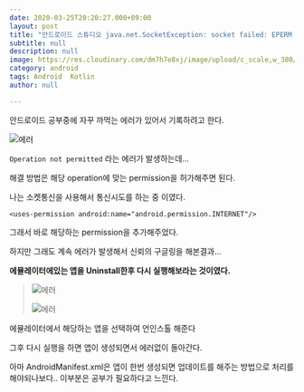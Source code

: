 ```yaml
---
date: 2020-03-25T20:20:27.000+09:00
layout: post
title: "안드로이드 스튜디오 java.net.SocketException: socket failed: EPERM (Operation not permitted) 에러 해결"
subtitle: null
description: null
image: https://res.cloudinary.com/dm7h7e8xj/image/upload/c_scale,w_380/v1559820489/js-code_n83m7a.jpg  
category: android
tags: Android  Kotlin
author: null

---
```


안드로이드 공부중에 자꾸 까먹는 에러가 있어서 기록하려고 한다.

![에러]({{site.baseurl}}/assets/img/Android/1.JPG)

`Operation not permitted` 라는 에러가 발생하는데...

해결 방법은 해당 operation에 맞는 permission을 허가해주면 된다.

나는 소켓통신을 사용해서 통신시도를 하는 중 이였다.


`<uses-permission android:name="android.permission.INTERNET"/>`

그래서 바로 해당하는 permission을 추가해주었다.

하지만 그래도 계속 에러가 발생해서 신뢰의 구글링을 해본결과...

**에뮬레이터에있는 앱을 Uninstall한후 다시 실행해보라는 것이였다.**

 >![에러]({{site.baseurl}}/assets/img/Android/2.JPG "LogoActivity")
 >
 > 
 >![에러]({{site.baseurl}}/assets/img/Android/3.JPG "LogoActivity")

에뮬레이터에서 해당하는 앱을 선택하여 언인스톨 해준다

그후 다시 실행을 하면 앱이 생성되면서 에러없이 돌아간다.

아마 AndroidManifest.xml은 앱이 한번 생성되면 업데이트를 해주는 방법으로 처리를 해야되나보다.. 이부분은 공부가 필요하다고 느낀다.
